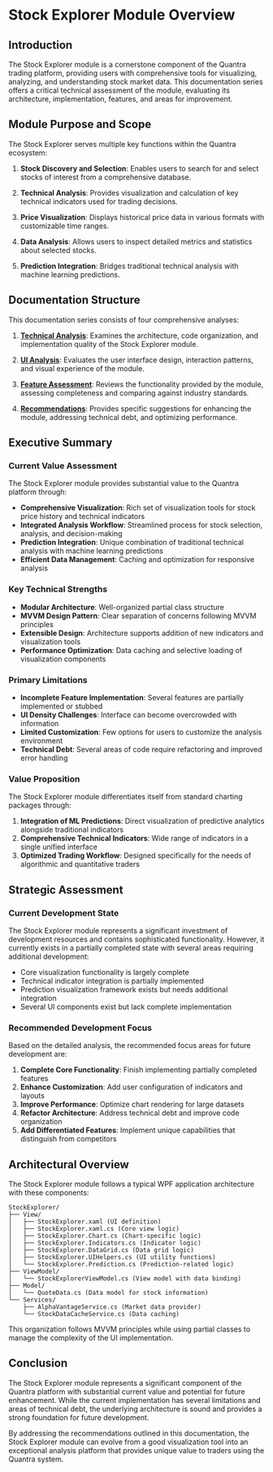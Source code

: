 # Stock Explorer Module Overview

## Introduction

The Stock Explorer module is a cornerstone component of the Quantra trading platform, providing users with comprehensive tools for visualizing, analyzing, and understanding stock market data. This documentation series offers a critical technical assessment of the module, evaluating its architecture, implementation, features, and areas for improvement.

## Module Purpose and Scope

The Stock Explorer serves multiple key functions within the Quantra ecosystem:

1. **Stock Discovery and Selection**: Enables users to search for and select stocks of interest from a comprehensive database.

2. **Technical Analysis**: Provides visualization and calculation of key technical indicators used for trading decisions.

3. **Price Visualization**: Displays historical price data in various formats with customizable time ranges.

4. **Data Analysis**: Allows users to inspect detailed metrics and statistics about selected stocks.

5. **Prediction Integration**: Bridges traditional technical analysis with machine learning predictions.

## Documentation Structure

This documentation series consists of four comprehensive analyses:

1. [**Technical Analysis**](./technical_analysis.md): Examines the architecture, code organization, and implementation quality of the Stock Explorer module.

2. [**UI Analysis**](./ui_analysis.md): Evaluates the user interface design, interaction patterns, and visual experience of the module.

3. [**Feature Assessment**](./feature_assessment.md): Reviews the functionality provided by the module, assessing completeness and comparing against industry standards.

4. [**Recommendations**](./recommendations.md): Provides specific suggestions for enhancing the module, addressing technical debt, and optimizing performance.

## Executive Summary

### Current Value Assessment

The Stock Explorer module provides substantial value to the Quantra platform through:

- **Comprehensive Visualization**: Rich set of visualization tools for stock price history and technical indicators
- **Integrated Analysis Workflow**: Streamlined process for stock selection, analysis, and decision-making
- **Prediction Integration**: Unique combination of traditional technical analysis with machine learning predictions
- **Efficient Data Management**: Caching and optimization for responsive analysis

### Key Technical Strengths

- **Modular Architecture**: Well-organized partial class structure
- **MVVM Design Pattern**: Clear separation of concerns following MVVM principles
- **Extensible Design**: Architecture supports addition of new indicators and visualization tools
- **Performance Optimization**: Data caching and selective loading of visualization components

### Primary Limitations

- **Incomplete Feature Implementation**: Several features are partially implemented or stubbed
- **UI Density Challenges**: Interface can become overcrowded with information
- **Limited Customization**: Few options for users to customize the analysis environment
- **Technical Debt**: Several areas of code require refactoring and improved error handling

### Value Proposition

The Stock Explorer module differentiates itself from standard charting packages through:

1. **Integration of ML Predictions**: Direct visualization of predictive analytics alongside traditional indicators
2. **Comprehensive Technical Indicators**: Wide range of indicators in a single unified interface
3. **Optimized Trading Workflow**: Designed specifically for the needs of algorithmic and quantitative traders

## Strategic Assessment

### Current Development State

The Stock Explorer module represents a significant investment of development resources and contains sophisticated functionality. However, it currently exists in a partially completed state with several areas requiring additional development:

- Core visualization functionality is largely complete
- Technical indicator integration is partially implemented
- Prediction visualization framework exists but needs additional integration
- Several UI components exist but lack complete implementation

### Recommended Development Focus

Based on the detailed analysis, the recommended focus areas for future development are:

1. **Complete Core Functionality**: Finish implementing partially completed features
2. **Enhance Customization**: Add user configuration of indicators and layouts
3. **Improve Performance**: Optimize chart rendering for large datasets
4. **Refactor Architecture**: Address technical debt and improve code organization
5. **Add Differentiated Features**: Implement unique capabilities that distinguish from competitors

## Architectural Overview

The Stock Explorer module follows a typical WPF application architecture with these components:

```
StockExplorer/
├── View/
│   ├── StockExplorer.xaml (UI definition)
│   ├── StockExplorer.xaml.cs (Core view logic)
│   ├── StockExplorer.Chart.cs (Chart-specific logic)
│   ├── StockExplorer.Indicators.cs (Indicator logic)
│   ├── StockExplorer.DataGrid.cs (Data grid logic)
│   ├── StockExplorer.UIHelpers.cs (UI utility functions)
│   └── StockExplorer.Prediction.cs (Prediction-related logic)
├── ViewModel/
│   └── StockExplorerViewModel.cs (View model with data binding)
├── Model/
│   └── QuoteData.cs (Data model for stock information)
└── Services/
    ├── AlphaVantageService.cs (Market data provider)
    └── StockDataCacheService.cs (Data caching)
```

This organization follows MVVM principles while using partial classes to manage the complexity of the UI implementation.

## Conclusion

The Stock Explorer module represents a significant component of the Quantra platform with substantial current value and potential for future enhancement. While the current implementation has several limitations and areas of technical debt, the underlying architecture is sound and provides a strong foundation for future development.

By addressing the recommendations outlined in this documentation, the Stock Explorer module can evolve from a good visualization tool into an exceptional analysis platform that provides unique value to traders using the Quantra system.